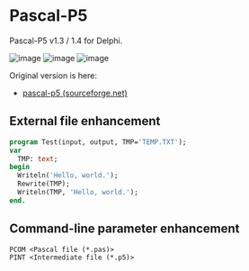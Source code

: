 # Pascal-P5
Pascal-P5 v1.3 / 1.4 for Delphi.

![image](https://user-images.githubusercontent.com/14885863/149734940-da303252-b089-4ee0-a337-8d3fa69633ee.png)
![image](https://user-images.githubusercontent.com/14885863/149663300-e320f4ce-f4ba-45bc-9771-1442c391f140.png)
![image](https://user-images.githubusercontent.com/14885863/150458903-113e6f5b-42ee-4a42-bff3-a5806e42b7fe.png)

Original version is here:

 - [pascal-p5 (sourceforge.net)](https://sourceforge.net/projects/pascalp5/)

## External file enhancement

```pascal
program Test(input, output, TMP='TEMP.TXT');
var
  TMP: text;
begin
  Writeln('Hello, world.');
  Rewrite(TMP);
  Writeln(TMP, 'Hello, world.');
end.
```

## Command-line parameter enhancement

```
PCOM <Pascal file (*.pas)>
PINT <Intermediate file (*.p5)>
```
